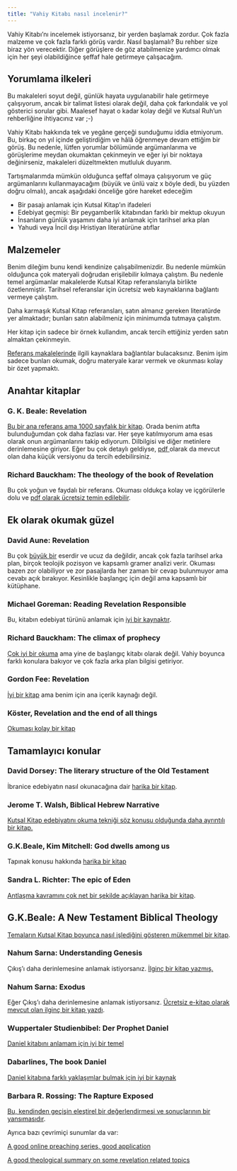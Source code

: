 ```yaml
---
title: "Vahiy Kitabı nasıl incelenir?"
---
```



Vahiy Kitabı’nı incelemek istiyorsanız, bir yerden başlamak zordur. Çok fazla malzeme ve çok fazla farklı görüş vardır. Nasıl başlamalı? Bu rehber size biraz yön verecektir. Diğer görüşlere de göz atabilmenize yardımcı olmak için her şeyi olabildiğince şeffaf hale getirmeye çalışacağım.


## Yorumlama ilkeleri

<a name="59f3"></a>
Bu makaleleri soyut değil, günlük hayata uygulanabilir hale getirmeye çalışıyorum, ancak bir talimat listesi olarak değil, daha çok farkındalık ve yol gösterici sorular gibi. Maalesef hayat o kadar kolay değil ve Kutsal Ruh’un rehberliğine ihtiyacınız var ;-)

Vahiy Kitabı hakkında tek ve yegâne gerçeği sunduğumu iddia etmiyorum. Bu, birkaç on yıl içinde geliştirdiğim ve hâlâ öğrenmeye devam ettiğim bir görüş. Bu nedenle, lütfen yorumlar bölümünde argümanlarıma ve görüşlerime meydan okumaktan çekinmeyin ve eğer iyi bir noktaya değinirseniz, makaleleri düzeltmekten mutluluk duyarım.

Tartışmalarımda mümkün olduğunca şeffaf olmaya çalışıyorum ve güç argümanlarını kullanmayacağım (büyük ve ünlü vaiz x böyle dedi, bu yüzden doğru olmalı), ancak aşağıdaki önceliğe göre hareket edeceğim

- Bir pasajı anlamak için Kutsal Kitap’ın ifadeleri
- Edebiyat geçmişi: Bir peygamberlik kitabından farklı bir mektup okuyun
- İnsanların günlük yaşamını daha iyi anlamak için tarihsel arka plan
- Yahudi veya İncil dışı Hristiyan literatürüne atıflar



## Malzemeler

<a name="c135"></a>
Benim dileğim bunu kendi kendinize çalışabilmenizdir. Bu nedenle mümkün olduğunca çok materyali doğrudan erişilebilir kılmaya çalıştım. Bu nedenle temel argümanlar makalelerde Kutsal Kitap referanslarıyla birlikte özetlenmiştir. Tarihsel referanslar için ücretsiz web kaynaklarına bağlantı vermeye çalıştım.

Daha karmaşık Kutsal Kitap referansları, satın almanız gereken literatürde yer almaktadır; bunları satın alabilmeniz için minimumda tutmaya çalıştım.

Her kitap için sadece bir örnek kullandım, ancak tercih ettiğiniz yerden satın almaktan çekinmeyin.

[Referans makalelerinde](../../../../gen/index/expl/overview-on-the-book-of-revelation) ilgili kaynaklara bağlantılar bulacaksınız. Benim işim sadece bunları okumak, doğru materyale karar vermek ve okunması kolay bir özet yapmaktı.


## Anahtar kitaplar

<a name="beale_rev"></a>

### G. K. Beale: Revelation

[Bu bir ana referans ama 1000 sayfalık bir kitap](https://www.logos.com/product/3467/the-book-of-revelation). Orada benim atıfta bulunduğumdan çok daha fazlası var. Her şeye katılmıyorum ama esas olarak onun argümanlarını takip ediyorum. Dilbilgisi ve diğer metinlere derinlemesine giriyor. Eğer bu çok detaylı geldiyse, [pdf ](https://www.pdfdrive.com/revelation-a-shorter-commentary-e194689538.html)olarak da mevcut olan daha küçük versiyonu da tercih edebilirsiniz.

<a name="bauckham_rev"></a>

### Richard Bauckham: The theology of the book of Revelation

Bu çok yoğun ve faydalı bir referans. Okuması oldukça kolay ve içgörülerle dolu ve [pdf olarak ücretsiz temin edilebilir](https://www.pdfdrive.com/the-theology-of-the-book-of-revelation-new-testament-theology-e156641822.html).


## Ek olarak okumak güzel

<a name="aune_rev"></a>

### David Aune: Revelation

Bu çok [büyük bir](https://www.logos.com/product/208586/revelation-3-vols) eserdir ve ucuz da değildir, ancak çok fazla tarihsel arka plan, birçok teolojik pozisyon ve kapsamlı gramer analizi verir. Okuması bazen zor olabiliyor ve zor pasajlarda her zaman bir cevap bulunmuyor ama cevabı açık bırakıyor. Kesinlikle başlangıç için değil ama kapsamlı bir kütüphane.

<a name="goreman"></a>

### Michael Goreman: Reading Revelation Responsible

Bu, kitabın edebiyat türünü anlamak için [iyi bir kaynaktır](https://www.logos.com/product/121427/reading-revelation-responsibly-uncivil-worship-and-witness?campaignid=18467614226&amp;adgroupid=142254630185&amp;keyword=&amp;device=m&amp;utm_source=google&amp;utm_medium=advertising_cpc&amp;utm_campaign=google_search-keyword_dsa_logos_de_en&amp;gclid=CjwKCAiA8OmdBhAgEiwAShr406IHCnZ9JreBUdDWS8tQrGegLBhyy8dgabdZmygZ4DCZb_yOlogPpxoCW9YQAvD_BwE).

<a name="bauckham_climax"></a>

### Richard Bauckham: The climax of prophecy

[Çok iyi bir okuma](https://www.logos.com/product/168132/climax-of-prophecy-studies-on-the-book-of-revelation) ama yine de başlangıç kitabı olarak değil. Vahiy boyunca farklı konulara bakıyor ve çok fazla arka plan bilgisi getiriyor.

<a name="fee_rev"></a>

### Gordon Fee: Revelation

[İyi bir kitap](https://www.perlego.com/book/878981/revelation-pdf) ama benim için ana içerik kaynağı değil.

<a name="koester_rev"></a>

### Köster, Revelation and the end of all things

[Okuması kolay bir kitap](https://www.amazon.de/Revelation-End-Things-Craig-Koester/dp/0802846602)

## Tamamlayıcı konular

<a name="dorsey"></a>

### David Dorsey: The literary structure of the Old Testament

İbranice edebiyatın nasıl okunacağına dair [harika bir kitap](https://www.logos.com/product/39605/the-literary-structure-of-the-old-testament-a-commentary-on-genesis-malachi).

<a name="walsh"></a>

### Jerome T. Walsh, Biblical Hebrew Narrative

[Kutsal Kitap edebiyatını okuma tekniği söz konusu olduğunda daha ayrıntılı bir kitap.](https://www.amazon.de/Style-Structure-Biblical-Hebrew-Narrative/dp/0814658970)

<a name="beale_dwell"></a>

### G.K.Beale, Kim Mitchell: God dwells among us

Tapınak konusu hakkında [harika bir kitap](https://www.amazon.de/-/en/G-K-Beale-ebook/dp/B095BL9G66)

<a name="richter"></a>

### Sandra L. Richter: The epic of Eden

[Antlaşma kavramını çok net bir şekilde açıklayan harika bir kitap](https://www.thalia.de/shop/home/artikeldetails/A1060694253).

<a name="beale_theo"></a>

## G.K.Beale: A New Testament Biblical Theology

[Temaların Kutsal Kitap boyunca nasıl işlediğini gösteren mükemmel bir kitap](https://www.amazon.co.uk/New-Testament-Biblical-Theology-Unfolding/dp/0801026970).

<a name="sarna_gen"></a>

### Nahum Sarna: Understanding Genesis

Çıkış’ı daha derinlemesine anlamak istiyorsanız. [İlginç bir kitap yazmış.](https://www.amazon.com/Understanding-Genesis-Heritage-Biblical-Israel/dp/0805202536)

<a name="sarna_exo"></a>

### Nahum Sarna: Exodus

Eğer Çıkış’ı daha derinlemesine anlamak istiyorsanız. [Ücretsiz e-kitap olarak mevcut olan ilginç bir kitap yazdı](https://www.amazon.de/-/en/Nahum-M-Sarna/dp/0805210636).

<a name="daniel"></a>

### Wuppertaler Studienbibel: Der Prophet Daniel

[Daniel kitabını anlamam için iyi bir temel](https://www.amazon.de/Wuppertaler-Studienbibel-Sonderausgabe-Prophet-Daniel/dp/3417252091)

<a name="dabar_daniel"></a>

### Dabarlines, The book Daniel

[Daniel kitabına farklı yaklaşımlar bulmak için iyi bir kaynak](https://www.dkonos.org/from-the-bible-1.html)

<a name="rossing"></a>

### Barbara R. Rossing: The Rapture Exposed

[Bu, kendinden geçişin eleştirel bir değerlendirmesi ve sonuçlarının bir yansımasıdır](https://www.amazon.de/Rapture-Exposed-Message-Hope-Revelation/dp/0813343143).

Ayrıca bazı çevrimiçi sunumlar da var:

[A good online preaching series, good application](https://youtube.com/playlist?list=PLxtYjQc7ibKuQzQA9wGVDzMgGvXPL_PA0)

[A good theological summary on some revelation related topics](https://youtube.com/playlist?list=PLfLXMeX_cyNp_YNAlwTdpQVJrrTmuBsU1)








[](https://github.com/revelation-today/revelation-today/blob/main/exampleSite/content/docs/gen/background/ressources/how-to-study-the-book-of-revelation.tr.md)
